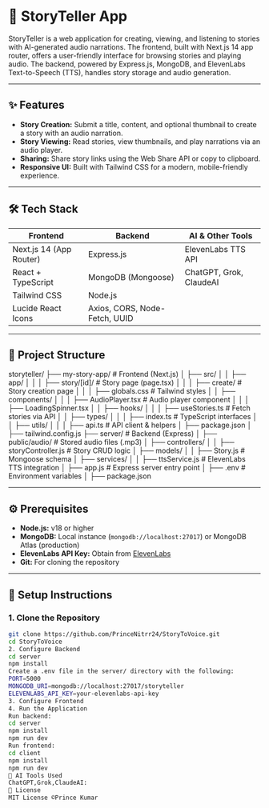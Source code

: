 # 📖 StoryTeller App

StoryTeller is a web application for creating, viewing, and listening to stories with AI-generated audio narrations. The frontend, built with Next.js 14 app router, offers a user-friendly interface for browsing stories and playing audio. The backend, powered by Express.js, MongoDB, and ElevenLabs Text-to-Speech (TTS), handles story storage and audio generation.

---

## ✨ Features

- **Story Creation:** Submit a title, content, and optional thumbnail to create a story with an audio narration.
- **Story Viewing:** Read stories, view thumbnails, and play narrations via an audio player.
- **Sharing:** Share story links using the Web Share API or copy to clipboard.
- **Responsive UI:** Built with Tailwind CSS for a modern, mobile-friendly experience.

---

## 🛠 Tech Stack

| Frontend                           | Backend                      | AI & Other Tools          |
|----------------------------------|------------------------------|--------------------------|
| Next.js 14 (App Router)           | Express.js                   | ElevenLabs TTS API       |
| React + TypeScript                | MongoDB (Mongoose)           | ChatGPT, Grok, ClaudeAI  |
| Tailwind CSS                     | Node.js                      |                          |
| Lucide React Icons               | Axios, CORS, Node-Fetch, UUID|                          |

---

## 📁 Project Structure

storyteller/
├── my-story-app/ # Frontend (Next.js)
│ ├── src/
│ │ ├── app/
│ │ │ ├── story/[id]/ # Story page (page.tsx)
│ │ │ ├── create/ # Story creation page
│ │ │ ├── globals.css # Tailwind styles
│ │ ├── components/
│ │ │ ├── AudioPlayer.tsx # Audio player component
│ │ │ ├── LoadingSpinner.tsx
│ │ ├── hooks/
│ │ │ ├── useStories.ts # Fetch stories via API
│ │ ├── types/
│ │ │ ├── index.ts # TypeScript interfaces
│ │ ├── utils/
│ │ │ ├── api.ts # API client & helpers
│ ├── package.json
│ ├── tailwind.config.js
├── server/ # Backend (Express)
│ ├── public/audio/ # Stored audio files (.mp3)
│ ├── controllers/
│ │ ├── storyController.js # Story CRUD logic
│ ├── models/
│ │ ├── Story.js # Mongoose schema
│ ├── services/
│ │ ├── ttsService.js # ElevenLabs TTS integration
│ ├── app.js # Express server entry point
│ ├── .env # Environment variables
│ ├── package.json

---

## ⚙️ Prerequisites

- **Node.js:** v18 or higher
- **MongoDB:** Local instance (`mongodb://localhost:27017`) or MongoDB Atlas (production)
- **ElevenLabs API Key:** Obtain from [ElevenLabs](https://elevenlabs.io/)
- **Git:** For cloning the repository

---

## 🚀 Setup Instructions

### 1. Clone the Repository
```bash
git clone https://github.com/PrinceNitrr24/StoryToVoice.git
cd StoryToVoice
2. Configure Backend
cd server
npm install
Create a .env file in the server/ directory with the following:
PORT=5000
MONGODB_URI=mongodb://localhost:27017/storyteller
ELEVENLABS_API_KEY=your-elevenlabs-api-key
3. Configure Frontend
4. Run the Application
Run backend:
cd server
npm install
npm run dev
Run frontend:
cd client
npm install
npm run dev
🤖 AI Tools Used
ChatGPT,Grok,ClaudeAI: 
📄 License
MIT License ©Prince Kumar
